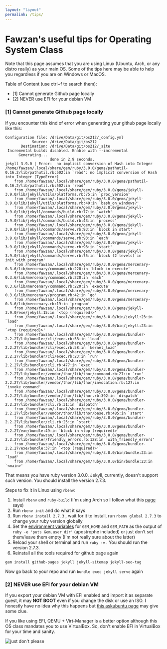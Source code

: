 ```yaml
---
layout: "layout"
permalink: /tips/
---
```

# Fawzan's useful tips for Operating System Class
Note that this page assumes that you are using Linux (Ubuntu, Arch, or any distro really) as your main OS. Some of the tips here may be able to help you regardless if you are on Windows or MacOS.

Table of Content (use ctrl+f to search them):
- [1] Cannot generate Github page locally
- [2] NEVER use EFI for your debian VM
 
### [1] Cannot generate Github page locally
If you encounter this kind of error when generating your github page locally like this:
```
Configuration file: /drive/Data/git/os212/_config.yml
            Source: /drive/Data/git/os212
       Destination: /drive/Data/git/os212/_site
 Incremental build: disabled. Enable with --incremental
      Generating... 
                    done in 2.9 seconds.
jekyll 3.9.0 | Error:  no implicit conversion of Hash into Integer
/home/fawzan/.local/share/gem/ruby/3.0.0/gems/pathutil-0.16.2/lib/pathutil.rb:502:in `read': no implicit conversion of Hash into Integer (TypeError)
	from /home/fawzan/.local/share/gem/ruby/3.0.0/gems/pathutil-0.16.2/lib/pathutil.rb:502:in `read'
	from /home/fawzan/.local/share/gem/ruby/3.0.0/gems/jekyll-3.9.0/lib/jekyll/utils/platforms.rb:75:in `proc_version'
	from /home/fawzan/.local/share/gem/ruby/3.0.0/gems/jekyll-3.9.0/lib/jekyll/utils/platforms.rb:40:in `bash_on_windows?'
	from /home/fawzan/.local/share/gem/ruby/3.0.0/gems/jekyll-3.9.0/lib/jekyll/commands/build.rb:77:in `watch'
	from /home/fawzan/.local/share/gem/ruby/3.0.0/gems/jekyll-3.9.0/lib/jekyll/commands/build.rb:43:in `process'
	from /home/fawzan/.local/share/gem/ruby/3.0.0/gems/jekyll-3.9.0/lib/jekyll/commands/serve.rb:93:in `block in start'
	from /home/fawzan/.local/share/gem/ruby/3.0.0/gems/jekyll-3.9.0/lib/jekyll/commands/serve.rb:93:in `each'
	from /home/fawzan/.local/share/gem/ruby/3.0.0/gems/jekyll-3.9.0/lib/jekyll/commands/serve.rb:93:in `start'
	from /home/fawzan/.local/share/gem/ruby/3.0.0/gems/jekyll-3.9.0/lib/jekyll/commands/serve.rb:75:in `block (2 levels) in init_with_program'
	from /home/fawzan/.local/share/gem/ruby/3.0.0/gems/mercenary-0.3.6/lib/mercenary/command.rb:220:in `block in execute'
	from /home/fawzan/.local/share/gem/ruby/3.0.0/gems/mercenary-0.3.6/lib/mercenary/command.rb:220:in `each'
	from /home/fawzan/.local/share/gem/ruby/3.0.0/gems/mercenary-0.3.6/lib/mercenary/command.rb:220:in `execute'
	from /home/fawzan/.local/share/gem/ruby/3.0.0/gems/mercenary-0.3.6/lib/mercenary/program.rb:42:in `go'
	from /home/fawzan/.local/share/gem/ruby/3.0.0/gems/mercenary-0.3.6/lib/mercenary.rb:19:in `program'
	from /home/fawzan/.local/share/gem/ruby/3.0.0/gems/jekyll-3.9.0/exe/jekyll:15:in `<top (required)>'
	from /home/fawzan/.local/share/gem/ruby/3.0.0/bin/jekyll:23:in `load'
	from /home/fawzan/.local/share/gem/ruby/3.0.0/bin/jekyll:23:in `<top (required)>'
	from /home/fawzan/.local/share/gem/ruby/3.0.0/gems/bundler-2.2.27/lib/bundler/cli/exec.rb:58:in `load'
	from /home/fawzan/.local/share/gem/ruby/3.0.0/gems/bundler-2.2.27/lib/bundler/cli/exec.rb:58:in `kernel_load'
	from /home/fawzan/.local/share/gem/ruby/3.0.0/gems/bundler-2.2.27/lib/bundler/cli/exec.rb:23:in `run'
	from /home/fawzan/.local/share/gem/ruby/3.0.0/gems/bundler-2.2.27/lib/bundler/cli.rb:477:in `exec'
	from /home/fawzan/.local/share/gem/ruby/3.0.0/gems/bundler-2.2.27/lib/bundler/vendor/thor/lib/thor/command.rb:27:in `run'
	from /home/fawzan/.local/share/gem/ruby/3.0.0/gems/bundler-2.2.27/lib/bundler/vendor/thor/lib/thor/invocation.rb:127:in `invoke_command'
	from /home/fawzan/.local/share/gem/ruby/3.0.0/gems/bundler-2.2.27/lib/bundler/vendor/thor/lib/thor.rb:392:in `dispatch'
	from /home/fawzan/.local/share/gem/ruby/3.0.0/gems/bundler-2.2.27/lib/bundler/cli.rb:31:in `dispatch'
	from /home/fawzan/.local/share/gem/ruby/3.0.0/gems/bundler-2.2.27/lib/bundler/vendor/thor/lib/thor/base.rb:485:in `start'
	from /home/fawzan/.local/share/gem/ruby/3.0.0/gems/bundler-2.2.27/lib/bundler/cli.rb:25:in `start'
	from /home/fawzan/.local/share/gem/ruby/3.0.0/gems/bundler-2.2.27/exe/bundle:49:in `block in <top (required)>'
	from /home/fawzan/.local/share/gem/ruby/3.0.0/gems/bundler-2.2.27/lib/bundler/friendly_errors.rb:128:in `with_friendly_errors'
	from /home/fawzan/.local/share/gem/ruby/3.0.0/gems/bundler-2.2.27/exe/bundle:37:in `<top (required)>'
	from /home/fawzan/.local/share/gem/ruby/3.0.0/bin/bundle:23:in `load'
	from /home/fawzan/.local/share/gem/ruby/3.0.0/bin/bundle:23:in `<main>'
```
That means you have ruby version 3.0.0. Jekyll, currently, doesn't support such version. You should install the version 2.7.3.

Steps to fix it in Linux using `rbenv`:
1. Install `rbenv` and `ruby-build` (I'm using Arch so I follow what this [page](https://wiki.archlinux.org/title/rbenv) says)
2. Run `rbenv init` and do what it says
3. Run `rbenv install 2.7.3` , wait for it to install, run `rbenv global 2.7.3` to change your ruby version globally
4. Set the [environment variables](https://wiki.archlinux.org/title/Environment_variables#Per_user) for `GEM_HOME` and `GEM_PATH` as the output of `ruby -e 'puts Gem.user_dir'` (apostrophe included) or just don't set them/leave them empty (I'm not really sure about the latter)
5. Reload your shell or terminal and run `ruby -v` . You should run the version 2.7.3. 
6. Reinstall all the tools required for github page again
```
gem install github-pages jekyll jekyll-sitemap jekyll-seo-tag
```
Now go back to your repo and run `bundle exec jekyll serve` again

### [2] NEVER use EFI for your debian VM
If you export your debian VM with EFI enabled and import it as separate guest, it may **NOT BOOT** even if you change the disk or use an ISO. I honestly have no idea why this happens but [this askubuntu page](https://askubuntu.com/questions/454557/virtualbox-virtual-machines-wont-boot-after-cloning) may give some clue. 

If you like using EFI, QEMU + Virt-Manager is a better option although this OS class mandates you to use VirtualBox. So, don't enable EFI in VirtualBox for your time and sanity.

![just don't please](https://fawzakin.github.io/os212/assets/images/no-efi.png)


